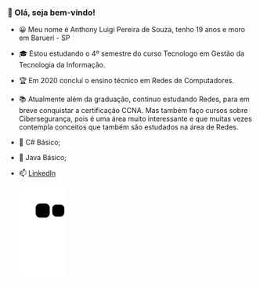### 👋 Olá, seja bem-vindo!

- 😀 Meu nome é Anthony Luigi Pereira de Souza, tenho 19 anos e moro em Barueri - SP
- 🎓 Estou estudando o 4º semestre do curso Tecnologo em Gestão da Tecnologia da Informação.
- 🏆 Em 2020 concluí o ensino técnico em Redes de Computadores.
- 📚 Atualmente além da graduação, continuo estudando Redes, para em breve conquistar a certificação CCNA. Mas também faço cursos sobre Cibersegurança, pois é uma área muito interessante e que muitas vezes contempla conceitos que também são estudados na área de Redes. 
- 💬 C# Básico;
- 💬 Java Básico;
- 📫 <a href="https://www.linkedin.com/in/anthonysza/"> LinkedIn</a> 

    ![Snake animation](https://github.com/luihkiin/luihkiin/blob/output/github-contribution-grid-snake.svg)
